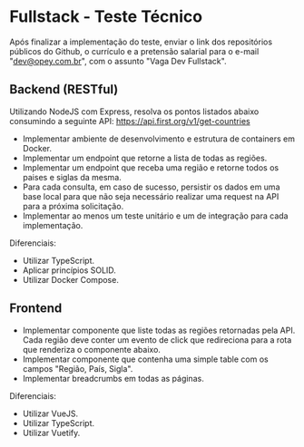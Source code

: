# Fullstack - Teste Técnico

Após finalizar a implementação do teste, enviar o link dos repositórios públicos do Github, o currículo e a pretensão salarial para o e-mail "dev@opey.com.br", com o assunto "Vaga Dev Fullstack".

## Backend (RESTful)

Utilizando NodeJS com Express, resolva os pontos listados abaixo consumindo a seguinte API: https://api.first.org/v1/get-countries

* Implementar ambiente de desenvolvimento e estrutura de containers em Docker.
* Implementar um endpoint que retorne a lista de todas as regiões.
* Implementar um endpoint que receba uma região e retorne todos os paises e siglas da mesma.
* Para cada consulta, em caso de sucesso, persistir os dados em uma base local para que não seja necessário realizar uma request na API para a próxima solicitação.
* Implementar ao menos um teste unitário e um de integração para cada implementação.

Diferenciais:
* Utilizar TypeScript.
* Aplicar princípios SOLID.
* Utilizar Docker Compose.

## Frontend

* Implementar componente que liste todas as regiões retornadas pela API. Cada região deve conter um evento de click que redireciona para a rota que renderiza o componente abaixo.
* Implementar componente que contenha uma simple table com os campos "Região, País, Sigla".
* Implementar breadcrumbs em todas as páginas.

Diferenciais:
* Utilizar VueJS.
* Utilizar TypeScript.
* Utilizar Vuetify.

